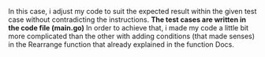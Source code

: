 In this case, i adjust my code to suit the expected result within the given test case without contradicting the instructions. **The test cases are written in the code file (main.go)**
In order to achieve that, i made my code a little bit more complicated than the other with adding conditions (that made senses) in the Rearrange function that already explained in the function Docs.